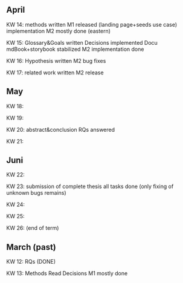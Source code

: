## April

KW 14: methods written
       M1 released (landing page+seeds use case)
       implementation M2 mostly done (eastern)

KW 15: Glossary&Goals written
       Decisions implemented
       Docu mdBook+storybook stabilized
       M2 implementation done

KW 16: Hypothesis written
       M2 bug fixes

KW 17: related work written
       M2 release

## May

KW 18:

KW 19:

KW 20: abstract&conclusion
       RQs answered

KW 21:

## Juni

KW 22:

KW 23: submission of complete thesis
       all tasks done (only fixing of unknown bugs remains)

KW 24:

KW 25:

KW 26: (end of term)



## March (past)

KW 12: RQs (DONE)

KW 13: Methods
       Read Decisions
       M1 mostly done

